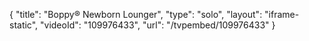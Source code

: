 {
    "title": "Boppy&reg; Newborn Lounger",
    "type": "solo",
    "layout": "iframe-static",
    "videoId": "109976433",
    "url": "\/tvpembed\/109976433"
}